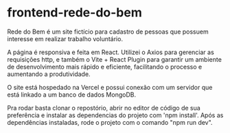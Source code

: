 # frontend-rede-do-bem

Rede do Bem é um site fictício para cadastro de pessoas que possuem interesse em realizar trabalho voluntário. 

A página é responsiva e feita em React. Utilizei o Axios para gerenciar as requisições http, e também o Vite + React Plugin para garantir um ambiente de desenvolvimento mais rápido e eficiente, facilitando o processo e aumentando a produtividade.

O site está hospedado na Vercel e possui conexão com um servidor que está linkado a um banco de dados MongoDB. 

Pra rodar basta clonar o repostório, abrir no editor de código de sua preferência e instalar as dependencias do projeto com 'npm install'. Após as dependências instaladas, rode o projeto com o comando "npm run dev".


